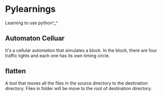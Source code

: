 # Pylearnings
Learning to use python^_^

## Automaton Celluar
It's a cellular automation that simulates a block. In the block, there are four traffic lights and each one has its own timing circle.

## flatten
A tool that moves all the files in the source directory to the destination directory. Files in folder will be move to the root of destination directory.
